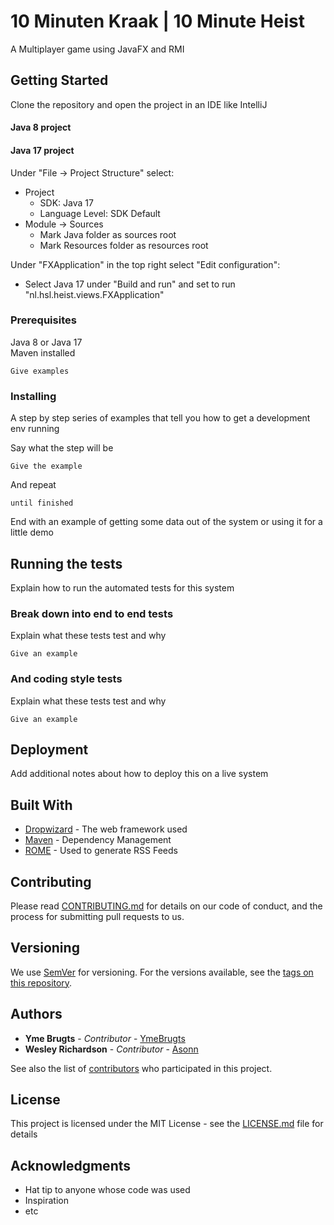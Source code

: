 
# 10 Minuten Kraak | 10 Minute Heist

A Multiplayer game using JavaFX and RMI

## Getting Started

Clone the repository and open the project in an IDE like IntelliJ

#### Java 8 project


#### Java 17 project
Under "File -> Project Structure" select:
- Project
    - SDK: Java 17
    - Language Level: SDK Default
- Module -> Sources
    - Mark Java folder as sources root 
    - Mark Resources folder as resources root

Under "FXApplication" in the top right select "Edit configuration":
- Select Java 17 under "Build and run" and set to run "nl.hsl.heist.views.FXApplication"




### Prerequisites
Java 8 or Java 17\
Maven installed


```
Give examples
```

### Installing

A step by step series of examples that tell you how to get a development env running

Say what the step will be

```
Give the example
```

And repeat

```
until finished
```

End with an example of getting some data out of the system or using it for a little demo

## Running the tests

Explain how to run the automated tests for this system

### Break down into end to end tests

Explain what these tests test and why

```
Give an example
```

### And coding style tests

Explain what these tests test and why

```
Give an example
```

## Deployment

Add additional notes about how to deploy this on a live system

## Built With

* [Dropwizard](http://www.dropwizard.io/1.0.2/docs/) - The web framework used
* [Maven](https://maven.apache.org/) - Dependency Management
* [ROME](https://rometools.github.io/rome/) - Used to generate RSS Feeds

## Contributing

Please read [CONTRIBUTING.md](https://gist.github.com/PurpleBooth/b24679402957c63ec426) for details on our code of conduct, and the process for submitting pull requests to us.

## Versioning

We use [SemVer](http://semver.org/) for versioning. For the versions available, see the [tags on this repository](https://github.com/your/project/tags). 

## Authors

* **Yme Brugts** - *Contributor* - [YmeBrugts](https://github.com/ymebrugts/)
* **Wesley Richardson** - *Contributor* - [Asonn](https://github.com/asonn)

See also the list of [contributors](https://github.com/ymebrugts/10-Minuten-Kraak/contributors) who participated in this project.

## License

This project is licensed under the MIT License - see the [LICENSE.md](LICENSE.md) file for details

## Acknowledgments

* Hat tip to anyone whose code was used
* Inspiration
* etc




